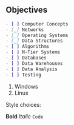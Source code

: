 ## Objectives
```markdown
- [ ] Computer Concepts
- [_] Networks
- [_] Operating Systems
- [_] Data Structures
- [ ] Algorithms
- [ ] N-Tier Systems
- [ ] Databases
- [ ] Data Warehouses
- [ ] Data Analysis
- [ ] Testing
```
1. Windows
2. Linux

Style choices:

**Bold**
_Italic_
`Code`


